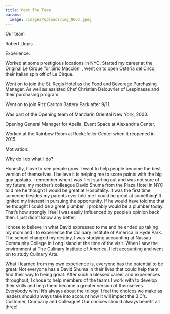 ```yaml
---
title: Meet The Team
params:
  image: /images/uploads/img_8663.jpeg
---
```

Our team



Robert Llopis



Experience:

 

Worked at some prestigious locations in NYC. Started my career at the Original Le Cirque for Sirio Maccioni , went on to open Osteria del Circo, their Italian spin off of Le Cirque.

 

Went on to join the St. Regis Hotel as the Food and Beverage Purchasing Manager. As well as assisted  Chef Christian Delouvrier of Lespinasse and their purchasing program.

 

Went on to join Ritz Carlton Battery Park after 9/11. 

 

Was part of the Opening team of Mandarin Oriental New York, 2003.

 

Opening General Manager for Apella, Event Space at Alexandria Center.

 

Worked at the Rainbow Room at Rockefeller Center when it reopened in 2015. 

 

Motivation: 

 

Why do I do what I do? 

 

Honestly, I love to see people grow. I want to help people become the best version of themselves. I believe it is helping me to score points with the big guy upstairs. I remember when I was first starting out and was not sure of my future, my mother’s colleague David Shuma from the Plaza Hotel in NYC told me he thought I would be great at Hospitality. It was the first time someone besides my parents ever told me I could be great at something! It ignited my interest in pursuing the opportunity. If he would have told me that he thought I could be a great plumber, I probably would be a plumber today.  That’s how strongly I feel I was easily  influenced by people’s opinion back then. I just didn't know any better.  

 

I chose to believe in what David  expressed to me and he ended up taking my mom and  I to experience the Culinary Institute of America in Hyde Park.  The school changed my destiny.  I was studying accounting at Nassau  Community  College in Long Island at the time of the visit. When I saw the environment at The Culinary Institute of America, I left accounting and went on to study Culinary Arts. 

 

What I learned from my own experience is, everyone has the potential to be great. Not everyone has a David Shuma in their lives that could help them find their way to being great.  After such a blessed career and experiences throughout, I chose to help members of the teams I work with to develop their skills and help them become a greater version of themselves. Everybody wins!  It’s always about the trilogy!  I feel the choices we make as leaders should always take into account how it will impact the 3 C’s.  Customer, Company  and Colleague!  Our choices should always benefit all three!
